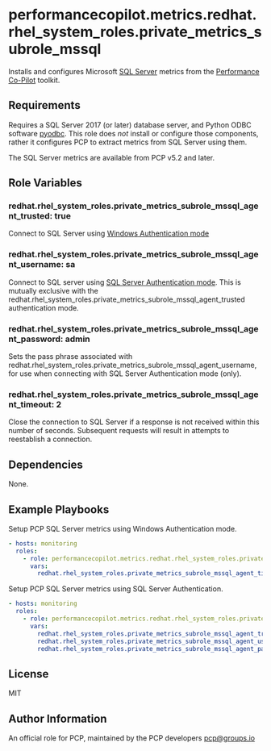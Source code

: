 # performancecopilot.metrics.redhat.rhel_system_roles.private_metrics_subrole_mssql

Installs and configures Microsoft [SQL Server](https://docs.microsoft.com/en-us/sql/) metrics from the [Performance Co-Pilot](https://pcp.io/) toolkit.

## Requirements

Requires a SQL Server 2017 (or later) database server, and Python ODBC software [pyodbc](https://docs.microsoft.com/en-us/sql/connect/python/pyodbc/).  This role does *not* install or configure those components, rather it configures PCP to extract metrics from SQL Server using them.

The SQL Server metrics are available from PCP v5.2 and later.

## Role Variables

### redhat.rhel_system_roles.private_metrics_subrole_mssql_agent_trusted: true

Connect to SQL Server using [Windows Authentication mode](https://docs.microsoft.com/en-us/sql/relational-databases/security/choose-an-authentication-mode?view=sql-server-ver15#connecting-through-windows-authentication)

### redhat.rhel_system_roles.private_metrics_subrole_mssql_agent_username: sa

Connect to SQL server using [SQL Server Authentication mode](https://docs.microsoft.com/en-us/sql/relational-databases/security/choose-an-authentication-mode?view=sql-server-ver15#connecting-through-sql-server-authentication).  This is mutually exclusive with the redhat.rhel_system_roles.private_metrics_subrole_mssql_agent_trusted authentication mode.

### redhat.rhel_system_roles.private_metrics_subrole_mssql_agent_password: admin

Sets the pass phrase associated with redhat.rhel_system_roles.private_metrics_subrole_mssql_agent_username, for use when connecting with SQL Server Authentication mode (only).

### redhat.rhel_system_roles.private_metrics_subrole_mssql_agent_timeout: 2

Close the connection to SQL Server if a response is not received within this number of seconds.  Subsequent requests will result in attempts to reestablish a connection.

## Dependencies

None.

## Example Playbooks

Setup PCP SQL Server metrics using Windows Authentication mode.

```yaml
- hosts: monitoring
  roles:
    - role: performancecopilot.metrics.redhat.rhel_system_roles.private_metrics_subrole_mssql
      vars:
        redhat.rhel_system_roles.private_metrics_subrole_mssql_agent_timeout: 5
```

Setup PCP SQL Server metrics using SQL Server Authentication.

```yaml
- hosts: monitoring
  roles:
    - role: performancecopilot.metrics.redhat.rhel_system_roles.private_metrics_subrole_mssql
      vars:
        redhat.rhel_system_roles.private_metrics_subrole_mssql_agent_trusted: false
        redhat.rhel_system_roles.private_metrics_subrole_mssql_agent_username: sa
        redhat.rhel_system_roles.private_metrics_subrole_mssql_agent_password: admin
```

## License

MIT

## Author Information

An official role for PCP, maintained by the PCP developers <pcp@groups.io>
